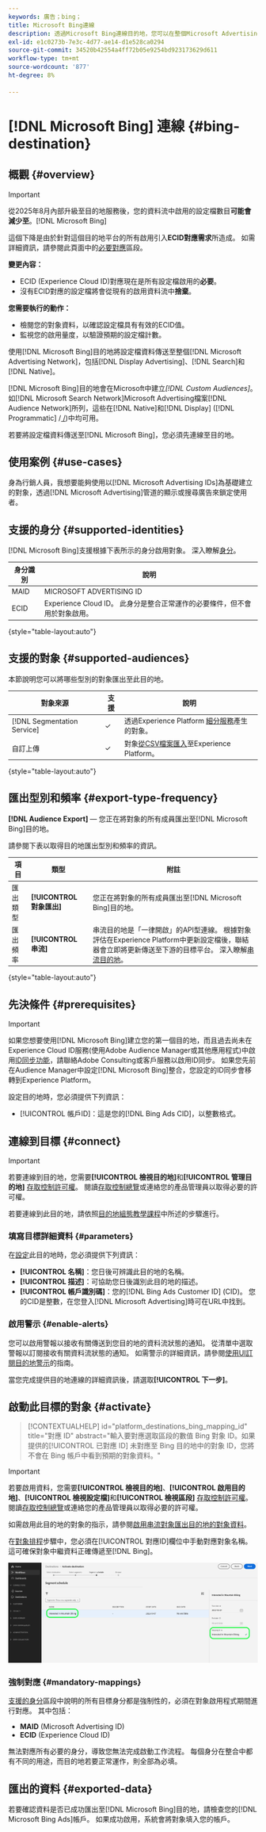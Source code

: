 ```yaml
---
keywords: 廣告；bing；
title: Microsoft Bing連線
description: 透過Microsoft Bing連線目的地，您可以在整個Microsoft Advertising網路（包括顯示廣告、搜尋和原生）中執行重新定位以及以對象為目標的數位行銷活動。
exl-id: e1c0273b-7e3c-4d77-ae14-d1e528ca0294
source-git-commit: 34520b42554a4ff72b05e9254bd923173629d611
workflow-type: tm+mt
source-wordcount: '877'
ht-degree: 8%

---
```


# [!DNL Microsoft Bing] 連線 {#bing-destination}

## 概觀 {#overview}


>[!IMPORTANT]
>
>從2025年8月內部升級至目的地服務後，您的資料流中啟用的設定檔數目&#x200B;**可能會減少至**。[!DNL Microsoft Bing]
>
> 這個下降是由於針對這個目的地平台的所有啟用引入&#x200B;**ECID對應需求**&#x200B;所造成。 如需詳細資訊，請參閱此頁面中的[必要對應](#mandatory-mappings)區段。
>
>**變更內容：**
>
>* ECID (Experience Cloud ID)對應現在是所有設定檔啟用的&#x200B;**必要**。
>* 沒有ECID對應的設定檔將會從現有的啟用資料流中&#x200B;**捨棄**。
>
>**您需要執行的動作：**
>
>* 檢閱您的對象資料，以確認設定檔具有有效的ECID值。
>* 監視您的啟用量度，以驗證預期的設定檔計數。

使用[!DNL Microsoft Bing]目的地將設定檔資料傳送至整個[!DNL Microsoft Advertising Network]，包括[!DNL Display Advertising]、[!DNL Search]和[!DNL Native]。

[!DNL Microsoft Bing]目的地會在Microsoft中建立&#x200B;*[!DNL Custom Audiences]*。 如[!DNL Microsoft Search Network]Microsoft Advertising檔案[!DNL Audience Network]所列，這些在[!DNL Native]和[!DNL Display] ([!DNL Programmatic] /[ /](https://help.ads.microsoft.com/#apex/ads/en/56892/1-500))中均可用。

若要將設定檔資料傳送至[!DNL Microsoft Bing]，您必須先連線至目的地。

## 使用案例 {#use-cases}

身為行銷人員，我想要能夠使用以[!DNL Microsoft Advertising IDs]為基礎建立的對象，透過[!DNL Microsoft Advertising]管道的顯示或搜尋廣告來鎖定使用者。

## 支援的身分 {#supported-identities}

[!DNL Microsoft Bing]支援根據下表所示的身分啟用對象。 深入瞭解[身分](/help/identity-service/features/namespaces.md)。

| 身分識別 | 說明 |
|---|---|
| MAID | MICROSOFT ADVERTISING ID |
| ECID | Experience Cloud ID。 此身分是整合正常運作的必要條件，但不會用於對象啟用。 |

{style="table-layout:auto"}

## 支援的對象 {#supported-audiences}

本節說明您可以將哪些型別的對象匯出至此目的地。

| 對象來源 | 支援 | 說明 |
|---------|----------|----------|
| [!DNL Segmentation Service] | ✓ | 透過Experience Platform [細分服務](../../../segmentation/home.md)產生的對象。 |
| 自訂上傳 | ✓ | 對象[從CSV檔案匯入](../../../segmentation/ui/audience-portal.md#import-audience)至Experience Platform。 |

{style="table-layout:auto"}

## 匯出型別和頻率 {#export-type-frequency}

**[!DNL Audience Export]** — 您正在將對象的所有成員匯出至[!DNL Microsoft Bing]目的地。

請參閱下表以取得目的地匯出型別和頻率的資訊。

| 項目 | 類型 | 附註 |
---------|----------|---------|
| 匯出類型 | **[!UICONTROL 對象匯出]** | 您正在將對象的所有成員匯出至[!DNL Microsoft Bing]目的地。 |
| 匯出頻率 | **[!UICONTROL 串流]** | 串流目的地是「一律開啟」的API型連線。 根據對象評估在Experience Platform中更新設定檔後，聯結器會立即將更新傳送至下游的目標平台。 深入瞭解[串流目的地](/help/destinations/destination-types.md#streaming-destinations)。 |

{style="table-layout:auto"}

## 先決條件 {#prerequisites}

>[!IMPORTANT]
>
>如果您想要使用[!DNL Microsoft Bing]建立您的第一個目的地，而且過去尚未在Experience Cloud ID服務(使用Adobe Audience Manager或其他應用程式)中啟用[ID同步功能](https://experienceleague.adobe.com/docs/id-service/using/id-service-api/methods/idsync.html?lang=zh-Hant)，請聯絡Adobe Consulting或客戶服務以啟用ID同步。 如果您先前在Audience Manager中設定[!DNL Microsoft Bing]整合，您設定的ID同步會移轉到Experience Platform。

設定目的地時，您必須提供下列資訊：

* [!UICONTROL 帳戶ID]：這是您的[!DNL Bing Ads CID]，以整數格式。

## 連線到目標 {#connect}

>[!IMPORTANT]
> 
>若要連線到目的地，您需要&#x200B;**[!UICONTROL 檢視目的地]**&#x200B;和&#x200B;**[!UICONTROL 管理目的地]** [存取控制許可權](/help/access-control/home.md#permissions)。 閱讀[存取控制總覽](/help/access-control/ui/overview.md)或連絡您的產品管理員以取得必要的許可權。

若要連線到此目的地，請依照[目的地組態教學課程](../../ui/connect-destination.md)中所述的步驟進行。

### 填寫目標詳細資料 {#parameters}

在[設定](../../ui/connect-destination.md)此目的地時，您必須提供下列資訊：

* **[!UICONTROL 名稱]**：您日後可辨識此目的地的名稱。
* **[!UICONTROL 描述]**：可協助您日後識別此目的地的描述。
* **[!UICONTROL 帳戶識別碼]**：您的[!DNL Bing Ads Customer ID] (CID)。 您的CID是整數，在您登入[!DNL Microsoft Advertising]時可在URL中找到。

### 啟用警示 {#enable-alerts}

您可以啟用警報以接收有關傳送到您目的地的資料流狀態的通知。 從清單中選取警報以訂閱接收有關資料流狀態的通知。 如需警示的詳細資訊，請參閱[使用UI訂閱目的地警示](../../ui/alerts.md)的指南。

當您完成提供目的地連線的詳細資訊後，請選取&#x200B;**[!UICONTROL 下一步]**。

## 啟動此目標的對象 {#activate}

>[!CONTEXTUALHELP]
>id="platform_destinations_bing_mapping_id"
>title="對應 ID"
>abstract="輸入要對應選取區段的數值 Bing 對象 ID。如果提供的[!UICONTROL 已對應 ID] 未對應至 Bing 目的地中的對象 ID，您將不會在 Bing 帳戶中看到預期的對象資料。"

>[!IMPORTANT]
> 
>若要啟用資料，您需要&#x200B;**[!UICONTROL 檢視目的地]**、**[!UICONTROL 啟用目的地]**、**[!UICONTROL 檢視設定檔]**&#x200B;和&#x200B;**[!UICONTROL 檢視區段]** [存取控制許可權](/help/access-control/home.md#permissions)。 閱讀[存取控制總覽](/help/access-control/ui/overview.md)或連絡您的產品管理員以取得必要的許可權。

如需啟用此目的地的對象的指示，請參閱[啟用串流對象匯出目的地的對象資料](../../ui/activate-segment-streaming-destinations.md)。

在[對象排程](../../ui/activate-segment-streaming-destinations.md#scheduling)步驟中，您必須在[!UICONTROL 對應ID]欄位中手動對應對象名稱。 這可確保對象中繼資料正確傳遞至[!DNL Bing]。

![顯示對象排程畫面的UI影像，其中包含如何將對象名稱對應至Bing對應ID的範例。](../../assets/catalog/advertising/bing/mapping-id.png)

### 強制對應 {#mandatory-mappings}

[支援的身分](#supported-identities)區段中說明的所有目標身分都是強制性的，必須在對象啟用程式期間進行對應。 其中包括：

* **MAID** (Microsoft Advertising ID)
* **ECID** (Experience Cloud ID)

無法對應所有必要的身分，導致您無法完成啟動工作流程。 每個身分在整合中都有不同的用途，而目的地若要正常運作，則全部為必填。

## 匯出的資料 {#exported-data}

若要確認資料是否已成功匯出至[!DNL Microsoft Bing]目的地，請檢查您的[!DNL Microsoft Bing Ads]帳戶。 如果成功啟用，系統會將對象填入您的帳戶。
